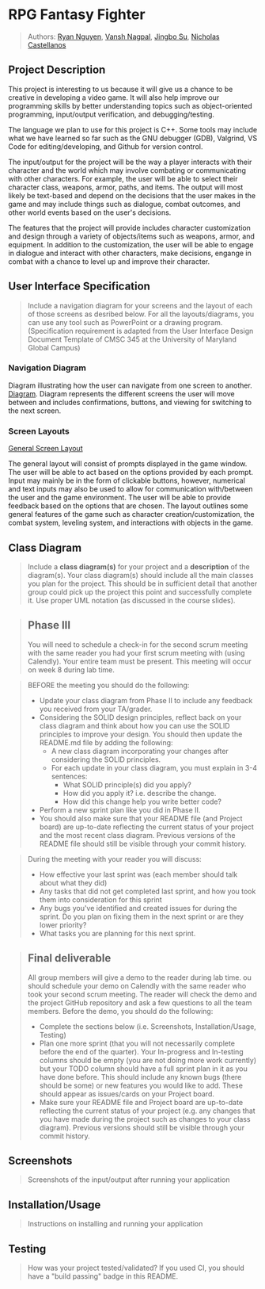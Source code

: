 # RPG Fantasy Fighter

 > Authors: [Ryan Nguyen](https://github.com/ryanxnguy), [Vansh Nagpal](https://github.com/vngpl), [Jingbo Su](https://github.com/sujingbo0217), [Nicholas Castellanos](https://github.com/Hugzaregood)

## Project Description
This project is interesting to us because it will give us a chance to be creative in developing a video game. It will also help improve our programming skills by better understanding topics such as object-oriented programming, input/output verification, and debugging/testing.

The language we plan to use for this project is C++. Some tools may include what we have learned so far such as the GNU debugger (GDB), Valgrind, VS Code for editing/developing, and Github for version control.

The input/output for the project will be the way a player interacts with their character and the world which may involve combating or communicating with other characters. For example, the user will be able to select their character class, weapons, armor, paths, and items. The output will most likely be text-based and depend on the decisions that the user makes in the game and may include things such as dialogue, combat outcomes, and other world events based on the user's decisions.

The features that the project will provide includes character customization and design through a variety of objects/items such as weapons, armor, and equipment. In addition to the customization, the user will be able to engage in dialogue and interact with other characters, make decisions, engange in combat with a chance to level up and improve their character.

## User Interface Specification
 > Include a navigation diagram for your screens and the layout of each of those screens as desribed below. For all the layouts/diagrams, you can use any tool such as PowerPoint or a drawing program. (Specification requirement is adapted from the User Interface Design Document Template of CMSC 345 at the University of Maryland Global Campus)

### Navigation Diagram
Diagram illustrating how the user can navigate from one screen to another. [Diagram](https://github.com/cs100/final-project-ryan-nicholas-jingbo-vansh/blob/main/Navigation%20Diagram.png). Diagram represents the different screens the user will move between and includes confirmations, buttons, and viewing for switching to the next screen.

### Screen Layouts
[General Screen Layout](https://docs.google.com/presentation/d/1J9MkQOFKmCZuKEjlQRDTo65_aweelnR4qWAHOjOCGjk/edit?usp=sharing)

The general layout will consist of prompts displayed in the game window. The user will be able to act based on the options provided by each prompt. Input may mainly be in the form of clickable buttons, however, numerical and text inputs may also be used to allow for communication with/between the user and the game environment. The user will be able to provide feedback based on the options that are chosen. The layout outlines some general features of the game such as character creation/customization, the combat system, leveling system, and interactions with objects in the game.

## Class Diagram
 > Include a **class diagram(s)** for your project and a **description** of the diagram(s). Your class diagram(s) should include all the main classes you plan for the project. This should be in sufficient detail that another group could pick up the project this point and successfully complete it. Use proper UML notation (as discussed in the course slides).

 > ## Phase III
 > You will need to schedule a check-in for the second scrum meeting with the same reader you had your first scrum meeting with (using Calendly). Your entire team must be present. This meeting will occur on week 8 during lab time.

 > BEFORE the meeting you should do the following:
 > * Update your class diagram from Phase II to include any feedback you received from your TA/grader.
 > * Considering the SOLID design principles, reflect back on your class diagram and think about how you can use the SOLID principles to improve your design. You should then update the README.md file by adding the following:
 >   * A new class diagram incorporating your changes after considering the SOLID principles.
 >   * For each update in your class diagram, you must explain in 3-4 sentences:
 >     * What SOLID principle(s) did you apply?
 >     * How did you apply it? i.e. describe the change.
 >     * How did this change help you write better code?
 > * Perform a new sprint plan like you did in Phase II.
 > * You should also make sure that your README file (and Project board) are up-to-date reflecting the current status of your project and the most recent class diagram. Previous versions of the README file should still be visible through your commit history.

> During the meeting with your reader you will discuss:
 > * How effective your last sprint was (each member should talk about what they did)
 > * Any tasks that did not get completed last sprint, and how you took them into consideration for this sprint
 > * Any bugs you've identified and created issues for during the sprint. Do you plan on fixing them in the next sprint or are they lower priority?
 > * What tasks you are planning for this next sprint.


 > ## Final deliverable
 > All group members will give a demo to the reader during lab time. ou should schedule your demo on Calendly with the same reader who took your second scrum meeting. The reader will check the demo and the project GitHub repository and ask a few questions to all the team members.
 > Before the demo, you should do the following:
 > * Complete the sections below (i.e. Screenshots, Installation/Usage, Testing)
 > * Plan one more sprint (that you will not necessarily complete before the end of the quarter). Your In-progress and In-testing columns should be empty (you are not doing more work currently) but your TODO column should have a full sprint plan in it as you have done before. This should include any known bugs (there should be some) or new features you would like to add. These should appear as issues/cards on your Project board.
 > * Make sure your README file and Project board are up-to-date reflecting the current status of your project (e.g. any changes that you have made during the project such as changes to your class diagram). Previous versions should still be visible through your commit history.

 ## Screenshots
 > Screenshots of the input/output after running your application
 ## Installation/Usage
 > Instructions on installing and running your application
 ## Testing
 > How was your project tested/validated? If you used CI, you should have a "build passing" badge in this README.


